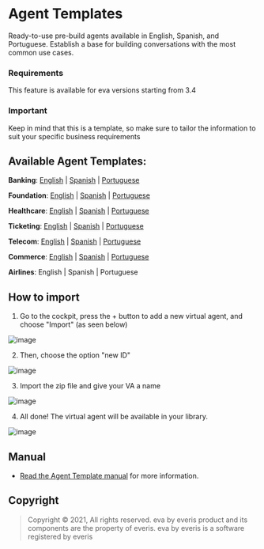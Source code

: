 # Agent Templates

Ready-to-use pre-build agents available in English, Spanish, and Portuguese. Establish a base for building conversations with the most common use cases.

### Requirements 
This feature is available for eva versions starting from 3.4

### Important
Keep in mind that this is a template, so make sure to tailor the information to suit your specific business requirements

## Available Agent Templates:

**Banking**: [English](https://github.com/eva-library/agent-template-banking/files/11021395/42907fa1-c777-4c37-bd6e-f09275404c7e.zip) | [Spanish](https://github.com/eva-library/agent-template-banking/files/11021398/2d8a13c3-376b-4daf-a0da-f95d6c30c5ab.zip) | [Portuguese](https://github.com/eva-library/agent-template-banking/files/11021401/e421c779-d50f-4a63-bf7e-61b65262bbcc.zip)

**Foundation**: [English](https://github.com/eva-library/agent-templates-foundation/files/9161912/AT.Foundation.ENG.zip) | [Spanish](https://github.com/eva-library/agent-templates-foundation/blob/main/ede999fb-3499-4f25-99cd-cfd5dbd80181.zip) | [Portuguese](https://github.com/eva-library/agent-templates-foundation/blob/main/850cc22b-13fd-4329-b3d2-f3df0d952d91.zip)

**Healthcare**: [English](https://github.com/eva-library/agent-template-healthcare/blob/main/472a6d5c-757e-4ac8-addf-323ad290bdc1.zip) | [Spanish](https://github.com/eva-library/agent-template-healthcare/files/9014768/AT.Healthcare.ESP.zip) | [Portuguese](https://github.com/eva-library/agent-template-healthcare/files/9014770/AT.Healthcare.PT.zip)

**Ticketing**: [English](https://github.com/eva-library/agent-template-ticketing/files/9832889/ticketing.eng.zip) | [Spanish](https://github.com/eva-library/agent-template-ticketing/blob/main/a1d44a3b-7b58-4e4e-8673-205dae6a9d9e.zip) | [Portuguese](https://github.com/eva-library/agent-template-ticketing/files/9154124/AT.Ticketing.PT.zip)

**Telecom**: [English](https://github.com/eva-library/agent-template-telecom/files/9832898/telecom.eng.zip) | [Spanish](https://github.com/eva-library/agent-template-telecom/files/9832903/telecom.esp.zip) | [Portuguese](https://github.com/eva-library/agent-template-telecom/files/9832904/telecom.por.zip)

**Commerce**: [English](https://github.com/eva-library/agent-template-commerce/files/11223070/1de8c521-0560-4ed8-9e6e-5fd7a3a1a8d4.zip) | [Spanish](https://github.com/eva-library/agent-template-commerce/files/11223077/9f1a36f0-b33e-4793-b36e-30476ce2507d.zip) | [Portuguese](https://github.com/eva-library/agent-template-commerce/files/11223082/54621b14-b45b-48b9-aa16-2df77fecbd27.zip)

**Airlines**: English | Spanish | Portuguese

## How to import 

1) Go to the cockpit, press the + button to add a new virtual agent, and choose "Import" (as seen below)

![image](https://user-images.githubusercontent.com/113615214/192916886-378ed9e4-57e0-47ae-8a60-c21b287751b6.png)

2) Then, choose the option "new ID"

![image](https://user-images.githubusercontent.com/113615214/192916866-11c1dc72-d735-4a11-a8c5-eaa3284dca87.png)

3) Import the zip file and give your VA a name

![image](https://user-images.githubusercontent.com/113615214/192916851-4469053d-870c-4c98-871b-ac9bb4137c71.png)

4) All done! The virtual agent will be available in your library.

![image](https://user-images.githubusercontent.com/113615214/192916818-a85c56d4-c0ce-49cd-860b-a78d520ebfba.png)

## Manual
- [Read the Agent Template manual](https://at.docs.eva.bot/telecom-agent-template) for more information.

## Copyright

> Copyright ©
2021, All rights reserved.
eva by everis product and its components are the property of everis.
eva by everis is a software registered by everis
